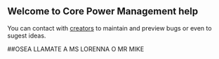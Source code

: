 ## Welcome to Core Power Management help

You can contact with [creators](https://github.com/VIXI0/core_power_updates/issues) to maintain and preview bugs or even to sugest ideas.

##OSEA LLAMATE A MS LORENNA O MR MIKE
